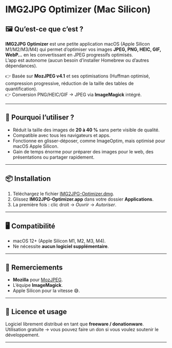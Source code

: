 # IMG2JPG Optimizer (Mac Silicon)

## 🖼️ Qu’est-ce que c’est ?
**IMG2JPG Optimizer** est une petite application macOS (Apple Silicon M1/M2/M3/M4) qui permet d’optimiser vos images **JPEG, PNG, HEIC, GIF, WebP…** en les convertissant en JPEG progressifs optimisés.  
L’app est autonome (aucun besoin d’installer Homebrew ou d’autres dépendances).  

👉 Basée sur **MozJPEG v4.1** et ses optimisations (Huffman optimisé, compression progressive, réduction de la taille des tables de quantification).  
👉 Conversion PNG/HEIC/GIF → JPEG via **ImageMagick** intégré.  

---

## 🚀 Pourquoi l’utiliser ?
- Réduit la taille des images de **20 à 40 %** sans perte visible de qualité.  
- Compatible avec tous les navigateurs et apps.  
- Fonctionne en glisser-déposer, comme ImageOptim, mais optimisé pour macOS Apple Silicon.  
- Gain de temps énorme pour préparer des images pour le web, des présentations ou partager rapidement.  

---

## 📦 Installation
1. Téléchargez le fichier [IMG2JPG-Optimizer.dmg](releases/latest).  
2. Glissez **IMG2JPG-Optimizer.app** dans votre dossier **Applications**.  
3. La première fois : clic droit → *Ouvrir* → *Autoriser*.  

---

## 🖥️ Compatibilité
- macOS 12+ (Apple Silicon M1, M2, M3, M4).  
- Ne nécessite **aucun logiciel supplémentaire**.  

---

## 🙏 Remerciements
- **Mozilla** pour [MozJPEG](https://github.com/mozilla/mozjpeg).  
- L’équipe **ImageMagick**.  
- Apple Silicon pour la vitesse 😅.  

---

## 💝 Licence et usage
Logiciel librement distribué en tant que **freeware / donationware**.  
Utilisation gratuite → vous pouvez faire un don si vous voulez soutenir le développement.  

---
